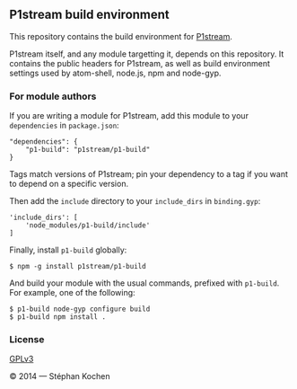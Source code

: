## P1stream build environment

This repository contains the build environment for [P1stream].

P1stream itself, and any module targetting it, depends on this repository. It
contains the public headers for P1stream, as well as build environment settings
used by atom-shell, node.js, npm and node-gyp.

 [P1stream]: https://github.com/p1stream/p1stream

### For module authors

If you are writing a module for P1stream, add this module to your
`dependencies` in `package.json`:

    "dependencies": {
        "p1-build": "p1stream/p1-build"
    }

Tags match versions of P1stream; pin your dependency to a tag if you want to
depend on a specific version.

Then add the `include` directory to your `include_dirs` in `binding.gyp`:

    'include_dirs': [
        'node_modules/p1-build/include'
    ]

Finally, install `p1-build` globally:

    $ npm -g install p1stream/p1-build

And build your module with the usual commands, prefixed with `p1-build`. For
example, one of the following:

    $ p1-build node-gyp configure build
    $ p1-build npm install .

### License

[GPLv3](LICENSE)

© 2014 — Stéphan Kochen

